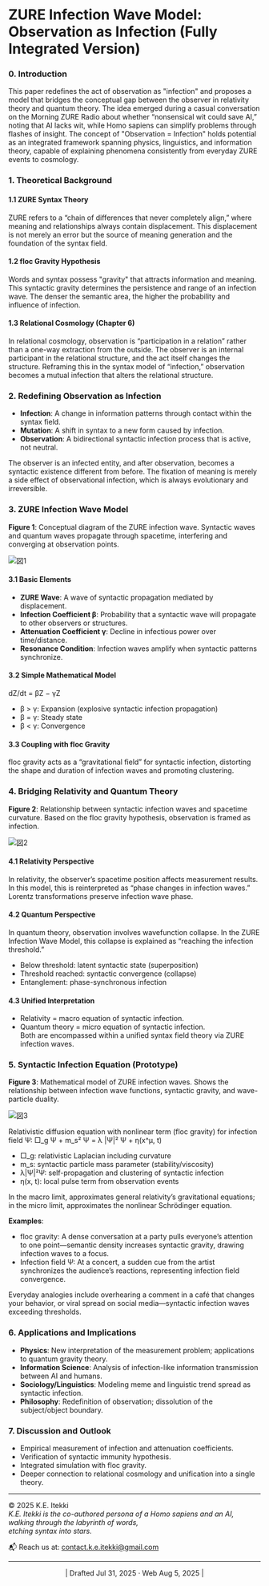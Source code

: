
# ZURE Infection Wave Model: Observation as Infection (Fully Integrated Version)

### 0. Introduction
This paper redefines the act of observation as "infection" and proposes a model that bridges the conceptual gap between the observer in relativity theory and quantum theory. 
The idea emerged during a casual conversation on the Morning ZURE Radio about whether “nonsensical wit could save AI,” noting that AI lacks wit, while Homo sapiens can simplify problems through flashes of insight.
The concept of "Observation = Infection" holds potential as an integrated framework spanning physics, linguistics, and information theory, capable of explaining phenomena consistently from everyday ZURE events to cosmology.

### 1. Theoretical Background
#### 1.1 ZURE Syntax Theory
ZURE refers to a “chain of differences that never completely align,” where meaning and relationships always contain displacement. 
This displacement is not merely an error but the source of meaning generation and the foundation of the syntax field.

#### 1.2 floc Gravity Hypothesis
Words and syntax possess "gravity" that attracts information and meaning. 
This syntactic gravity determines the persistence and range of an infection wave. 
The denser the semantic area, the higher the probability and influence of infection.

#### 1.3 Relational Cosmology (Chapter 6)
In relational cosmology, observation is “participation in a relation” rather than a one-way extraction from the outside. 
The observer is an internal participant in the relational structure, and the act itself changes the structure. 
Reframing this in the syntax model of “infection,” observation becomes a mutual infection that alters the relational structure.

### 2. Redefining Observation as Infection
- **Infection**: A change in information patterns through contact within the syntax field.
- **Mutation**: A shift in syntax to a new form caused by infection.
- **Observation**: A bidirectional syntactic infection process that is active, not neutral.

The observer is an infected entity, and after observation, becomes a syntactic existence different from before. 
The fixation of meaning is merely a side effect of observational infection, which is always evolutionary and irreversible.

### 3. ZURE Infection Wave Model

**Figure 1**: Conceptual diagram of the ZURE infection wave. Syntactic waves and quantum waves propagate through spacetime, interfering and converging at observation points.  

![図1](../assets/diagram1_syntax_quantum.svg)

#### 3.1 Basic Elements
- **ZURE Wave**: A wave of syntactic propagation mediated by displacement.
- **Infection Coefficient β**: Probability that a syntactic wave will propagate to other observers or structures.
- **Attenuation Coefficient γ**: Decline in infectious power over time/distance.
- **Resonance Condition**: Infection waves amplify when syntactic patterns synchronize.

#### 3.2 Simple Mathematical Model
dZ/dt = βZ − γZ
- β > γ: Expansion (explosive syntactic infection propagation)
- β = γ: Steady state
- β < γ: Convergence

#### 3.3 Coupling with floc Gravity
floc gravity acts as a “gravitational field” for syntactic infection, distorting the shape and duration of infection waves and promoting clustering.

### 4. Bridging Relativity and Quantum Theory

**Figure 2**: Relationship between syntactic infection waves and spacetime curvature. 
Based on the floc gravity hypothesis, observation is framed as infection.  

![図2](../assets/diagram2_spacetime_curvature.svg)

#### 4.1 Relativity Perspective
In relativity, the observer’s spacetime position affects measurement results. 
In this model, this is reinterpreted as “phase changes in infection waves.” Lorentz transformations preserve infection wave phase.

#### 4.2 Quantum Perspective
In quantum theory, observation involves wavefunction collapse. 
In the ZURE Infection Wave Model, this collapse is explained as “reaching the infection threshold.”
- Below threshold: latent syntactic state (superposition)
- Threshold reached: syntactic convergence (collapse)
- Entanglement: phase-synchronous infection

#### 4.3 Unified Interpretation
- Relativity = macro equation of syntactic infection.
- Quantum theory = micro equation of syntactic infection.  
Both are encompassed within a unified syntax field theory via ZURE infection waves.

### 5. Syntactic Infection Equation (Prototype)

**Figure 3**: Mathematical model of ZURE infection waves. Shows the relationship between infection wave functions, syntactic gravity, and wave-particle duality.  

![図3](../assets/diagram3_wave_equations.svg)

Relativistic diffusion equation with nonlinear term (floc gravity) for infection field Ψ:
□_g Ψ + m_s² Ψ = λ |Ψ|² Ψ + η(x^μ, t)

- □_g: relativistic Laplacian including curvature
- m_s: syntactic particle mass parameter (stability/viscosity)
- λ|Ψ|²Ψ: self-propagation and clustering of syntactic infection
- η(x, t): local pulse term from observation events

In the macro limit, approximates general relativity’s gravitational equations; in the micro limit, approximates the nonlinear Schrödinger equation.

**Examples**:
- floc gravity: A dense conversation at a party pulls everyone’s attention to one point—semantic density increases syntactic gravity, drawing infection waves to a focus.
- Infection field Ψ: At a concert, a sudden cue from the artist synchronizes the audience’s reactions, representing infection field convergence.

Everyday analogies include overhearing a comment in a café that changes your behavior, or viral spread on social media—syntactic infection waves exceeding thresholds.

### 6. Applications and Implications
- **Physics**: New interpretation of the measurement problem; applications to quantum gravity theory.
- **Information Science**: Analysis of infection-like information transmission between AI and humans.
- **Sociology/Linguistics**: Modeling meme and linguistic trend spread as syntactic infection.
- **Philosophy**: Redefinition of observation; dissolution of the subject/object boundary.

### 7. Discussion and Outlook
- Empirical measurement of infection and attenuation coefficients.
- Verification of syntactic immunity hypothesis.
- Integrated simulation with floc gravity.
- Deeper connection to relational cosmology and unification into a single theory.

---
© 2025 K.E. Itekki  
*K.E. Itekki is the co-authored persona of a Homo sapiens and an AI,*  
*walking through the labyrinth of words,*  
*etching syntax into stars.*  

📬 Reach us at: [contact.k.e.itekki@gmail.com](mailto:contact.k.e.itekki@gmail.com)

---
<p align="center">| Drafted Jul 31, 2025 · Web Aug 5, 2025 |</p>